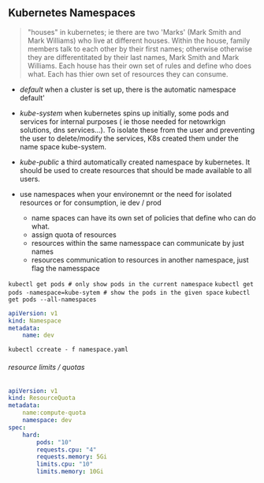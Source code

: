## Kubernetes Namespaces

> "houses" in kubernetes; ie there are two 'Marks' (Mark Smith and Mark Williams) who live at different houses.  Within the house, family members talk to each other by their first names; otherwise otherwise they are differentitated by their last names, Mark Smith and Mark Williams.  Each house has their own set of rules and define who does what.  Each has thier own set of resources they can consume.

* _default_ when a cluster is set up, there is the automatic namespace default'
* _kube-system_ when kubernetes spins up initially, some pods and services for internal purposes ( ie those needed for netowrkign solutions, dns services...). To isolate these from the user and preventing the user to delete/modify the services, K8s created them under the name space kube-system.
* _kube-public_ a third automatically created namespace by kubernetes. It should be used to create resources that should be made available to all users.

* use namespaces when your environemnt or the need for isolated resources or for consumption, ie dev / prod 
    * name spaces can have its own set of policies that define who can do what.
    * assign quota of resources
    * resources within the same namesspace can communicate by just names
    * resources communication to resources in another namespace, just flag the namesspace 


```kubectl get pods # only show pods in the current namespace```
```kubectl get pods -namespace=kube-sytem # show the pods in the given space```
```kubectl get pods --all-namespaces ```

```namespace.yaml
apiVersion: v1
kind: Namespace
metadata:
    name: dev
```
```kubectl ccreate - f namespace.yaml```

###### resource limits / quotas

```compute-quota.yaml
apiVersion: v1
kind: ResourceQuota
metadata:
    name:compute-quota
    namespace: dev
spec:
    hard:
        pods: "10"
        requests.cpu: "4"
        requests.memory: 5Gi
        limits.cpu: "10"
        limits.memory: 10Gi
```